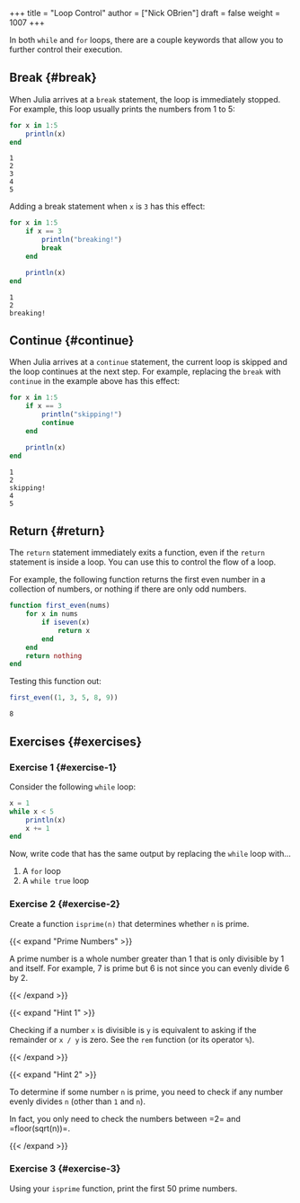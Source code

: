 +++
title = "Loop Control"
author = ["Nick OBrien"]
draft = false
weight = 1007
+++

In both `while` and `for` loops, there are a couple keywords that allow you to further control their execution.


## Break {#break}

When Julia arrives at a `break` statement, the loop is immediately stopped. For example, this loop usually prints the numbers from 1 to 5:

```julia
for x in 1:5
    println(x)
end
```

```text
1
2
3
4
5
```

Adding a break statement when `x` is `3` has this effect:

```julia
for x in 1:5
    if x == 3
        println("breaking!")
        break
    end

    println(x)
end
```

```text
1
2
breaking!
```


## Continue {#continue}

When Julia arrives at a `continue` statement, the current loop is skipped and the loop continues at the next step. For example, replacing the `break` with `continue` in the example above has this effect:

```julia
for x in 1:5
    if x == 3
        println("skipping!")
        continue
    end

    println(x)
end
```

```text
1
2
skipping!
4
5
```


## Return {#return}

The `return` statement immediately exits a function, even if the `return` statement is inside a loop. You can use this to control the flow of a loop.

For example, the following function returns the first even number in a collection of numbers, or nothing if there are only odd numbers.

```julia
function first_even(nums)
    for x in nums
        if iseven(x)
            return x
        end
    end
    return nothing
end
```

Testing this function out:

```julia
first_even((1, 3, 5, 8, 9))
```

```text
8
```


## Exercises {#exercises}


### Exercise 1 {#exercise-1}

Consider the following `while` loop:

```julia
x = 1
while x < 5
    println(x)
    x += 1
end
```

Now, write code that has the same output by replacing the `while` loop with...

1.  A `for` loop
2.  A `while true` loop


### Exercise 2 {#exercise-2}

Create a function `isprime(n)` that determines whether `n` is prime.

{{< expand "Prime Numbers" >}}

A prime number is a whole number greater than 1 that is only divisible by 1 and itself. For example, 7 is prime but 6 is not since you can evenly divide 6 by 2.

{{< /expand >}}

{{< expand "Hint 1" >}}

Checking if a number `x` is divisible is `y` is equivalent to asking if the remainder or `x / y` is zero. See the `rem` function (or its operator `%`).

{{< /expand >}}

{{< expand "Hint 2" >}}

To determine if some number `n` is prime, you need to check if any number evenly divides `n` (other than `1` and `n`).

In fact, you only need to check the numbers between =2= and =floor(sqrt(n))=.

{{< /expand >}}


### Exercise 3 {#exercise-3}

Using your `isprime` function, print the first 50 prime numbers.
